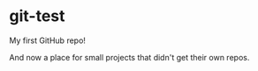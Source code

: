 # git-test
My first GitHub repo!

And now a place for small projects that didn't get their own repos.
